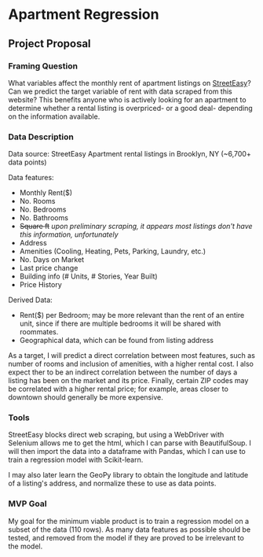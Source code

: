 # Apartment Regression

## Project Proposal

### Framing Question

What variables affect the monthly rent of apartment listings on [StreetEasy](https://streeteasy.com)? Can we predict the target variable of rent with data scraped from this website? This benefits anyone who is actively looking for an apartment to determine whether a rental listing is overpriced- or a good deal- depending on the information available.

### Data Description

Data source: StreetEasy Apartment rental listings in Brooklyn, NY (~6,700+ data points)

Data features: 
* Monthly Rent($)
* No. Rooms
* No. Bedrooms
* No. Bathrooms
* ~~Square ft~~ *upon preliminary scraping, it appears most listings don't have this information, unfortunately*
* Address
* Amenities (Cooling, Heating, Pets, Parking, Laundry, etc.)
* No. Days on Market
* Last price change
* Building info (# Units, # Stories, Year Built)
* Price History

Derived Data: 
* Rent($) per Bedroom; may be more relevant than the rent of an entire unit, since if there are multiple bedrooms it will be shared with roommates.
* Geographical data, which can be found from listing address

As a target, I will predict a direct correlation between most features, such as number of rooms and inclusion of amenities, with a higher rental cost. I also expect ther to be an indirect correlation between the number of days a listing has been on the market and its price. Finally, certain ZIP codes may be correlated with a higher rental price; for example, areas closer to downtown should generally be more expensive.

### Tools

StreetEasy blocks direct web scraping, but using a WebDriver with Selenium allows me to get the html, which I can parse with BeautifulSoup. I will then import the data into a dataframe with Pandas, which I can use to train a regression model with Scikit-learn.

I may also later learn the GeoPy library to obtain the longitude and latitude of a listing's address, and normalize these to use as data points.

### MVP Goal

My goal for the minimum viable product is to train a regression model on a subset of the data (110 rows). As many  data features as possible should be tested, and removed from the model if they are proved to be irrelevant to the model.
